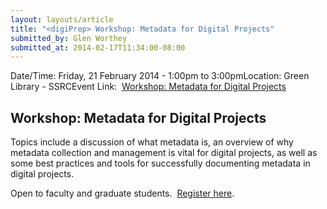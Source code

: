 ```yaml
---
layout: layouts/article
title: "<digiPrep> Workshop: Metadata for Digital Projects"
submitted_by: Glen Worthey
submitted_at: 2014-02-17T11:34:00-08:00
---
```



Date/Time: Friday, 21 February 2014 - 1:00pm to 3:00pmLocation: Green Library - SSRCEvent Link:  [Workshop: Metadata for Digital Projects](https://digitalhumanities.stanford.edu/digiPrep) 

Workshop: Metadata for Digital Projects
---------------------------------------


Topics include a discussion of what metadata is, an overview of why metadata collection and management is vital for digital projects, as well as some best practices and tools for successfully documenting metadata in digital projects.


Open to faculty and graduate students.  [Register here](http://www.stanford.edu/~hettelj/digiPrep_reg.fb). 


 


